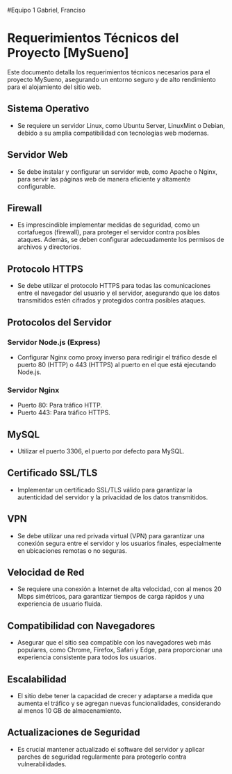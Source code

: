 #Equipo 1 Gabriel, Franciso

# Requerimientos Técnicos del Proyecto [MySueno]

Este documento detalla los requerimientos técnicos necesarios para el proyecto MySueno, asegurando un entorno seguro y de alto rendimiento para el alojamiento del sitio web.

## Sistema Operativo
- Se requiere un servidor Linux, como Ubuntu Server, LinuxMint o Debian, debido a su amplia compatibilidad con tecnologías web modernas.

## Servidor Web
- Se debe instalar y configurar un servidor web, como Apache o Nginx, para servir las páginas web de manera eficiente y altamente configurable.

## Firewall
- Es imprescindible implementar medidas de seguridad, como un cortafuegos (firewall), para proteger el servidor contra posibles ataques. Además, se deben configurar adecuadamente los permisos de archivos y directorios.

## Protocolo HTTPS
- Se debe utilizar el protocolo HTTPS para todas las comunicaciones entre el navegador del usuario y el servidor, asegurando que los datos transmitidos estén cifrados y protegidos contra posibles ataques.

## Protocolos del Servidor
### Servidor Node.js (Express)
- Configurar Nginx como proxy inverso para redirigir el tráfico desde el puerto 80 (HTTP) o 443 (HTTPS) al puerto en el que está ejecutando Node.js.

### Servidor Nginx
- Puerto 80: Para tráfico HTTP.
- Puerto 443: Para tráfico HTTPS.

## MySQL
- Utilizar el puerto 3306, el puerto por defecto para MySQL.

## Certificado SSL/TLS
- Implementar un certificado SSL/TLS válido para garantizar la autenticidad del servidor y la privacidad de los datos transmitidos.

## VPN
- Se debe utilizar una red privada virtual (VPN) para garantizar una conexión segura entre el servidor y los usuarios finales, especialmente en ubicaciones remotas o no seguras.

## Velocidad de Red
- Se requiere una conexión a Internet de alta velocidad, con al menos 20 Mbps simétricos, para garantizar tiempos de carga rápidos y una experiencia de usuario fluida.

## Compatibilidad con Navegadores
- Asegurar que el sitio sea compatible con los navegadores web más populares, como Chrome, Firefox, Safari y Edge, para proporcionar una experiencia consistente para todos los usuarios.

## Escalabilidad
- El sitio debe tener la capacidad de crecer y adaptarse a medida que aumenta el tráfico y se agregan nuevas funcionalidades, considerando al menos 10 GB de almacenamiento.

## Actualizaciones de Seguridad
- Es crucial mantener actualizado el software del servidor y aplicar parches de seguridad regularmente para protegerlo contra vulnerabilidades.
